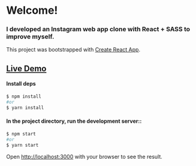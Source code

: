 # Welcome!

### I developed an Instagram web app clone with React + SASS to improve myself.

This project was bootstrapped with [Create React App](https://github.com/facebook/create-react-app).

## [Live Demo](https://react-instagram-teal.vercel.app/)

#### Install deps

```bash
$ npm install
#or
$ yarn install
```

#### In the project directory, run the development server::

```bash
$ npm start
#or
$ yarn start
```

Open [http://localhost:3000](http://localhost:3000) with your browser to see the result.
